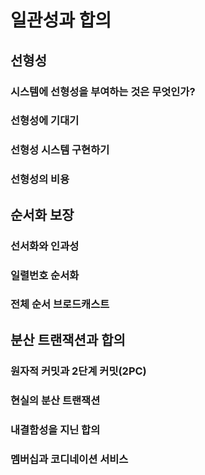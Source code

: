 # 일관성과 합의

## 선형성
### 시스템에 선형성을 부여하는 것은 무엇인가?
### 선형성에 기대기
### 선형성 시스템 구현하기
### 선형성의 비용

## 순서화 보장
### 선서화와 인과성
### 일렬번호 순서화
### 전체 순서 브로드캐스트

## 분산 트랜잭션과 합의
### 원자적 커밋과 2단계 커밋(2PC)
### 현실의 분산 트랜잭션
### 내결함성을 지닌 합의
### 멤버십과 코디네이션 서비스

